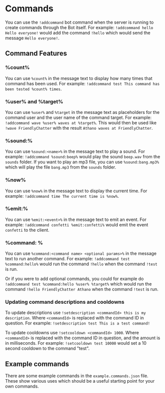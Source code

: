 # Commands

You can use the `!addcommand` bot command when the server is running to create commands through the Bot itself. For example: `!addcommand hello Hello everyone!` would add the command `!hello` which would send the message `Hello everyone!`.

## Command Features

### %count%

You can use `%count%` in the message text to display how many times that command has been used. For example: `!addcommand test This command has been tested %count% times`.

### %user% and %target%

You can use `%user%` and `%target` in the message text as placeholders for the command user and the user name of the command target. For example: `!addcommand wave %user% waves at %target%`. This would then be used like `!wave FriendlyChatter` with the result `Athano waves at FriendlyChatter`.

### %sound:<name>%

You can use `%sound:<name>%` in the message text to play a sound. For example: `!addcommand %sound:beep%` would play the sound `beep.wav` from the `sounds` folder. If you want to play an mp3 file, you can use `%sound:bang.mp3%` which will play the file `bang.mp3` from the `sounds` folder.

### %now%

You can use `%now%` in the message text to display the current time. For example: `!addcommand time The current time is %now%`.

### %emit:<event>%

You can use `%emit:<event>%` in the message text to emit an event. For example: `!addcommand confetti %emit:confetti%` would emit the event `confetti` to the client.

### %command:<command name> <optional params>%

You can use `%command:<command name> <optional params>%` in the message text to run another command. For example: `!addcommand test %command:hello%` would run the command `!hello` when the command `!test` is run.

Or if you were to add optional commands, you could for example do `!addcommand test %command:hello %user% %target%` which would run the command `!hello FriendlyChatter Athano` when the command `!test` is run.

### Updating command descriptions and cooldowns

To update descriptions use `!setdescription <commandId> this is my description`. Where `<commandId>` is replaced with the command ID in question. For example: `!setdescription test This is a test command!`

To update cooldowns use `!setcooldown <commandId> 1000`. Where `<commandId>` is replaced with the command ID in question, and the amount is in milliseconds. For example: `!setcooldown test 10000` would set a 10 second cooldown to the command "test".

## Example commands

There are some example commands in the `example.commands.json` file. These show various uses which should be a useful starting point for your own commands.
